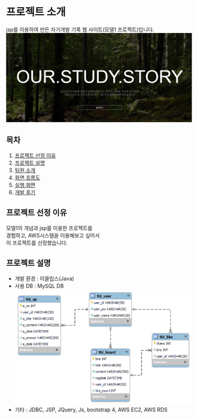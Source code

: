 # 프로젝트 소개
jsp를 이용하여 만든 자기개발 기록 웹 사이트(모델1 프로젝트)입니다.</br>
[![메인 이미지](https://github.com/kho96/MyModel1Project/blob/9d4d6f9bb35cef593adc81271aba94da9bdd507d/readme-images/main.png)](#목차)
## 목차
1. [프로젝트 선정 이유](#프로젝트-선정-이유)
2. [프로젝트 설명](#프로젝트-설명)
3. [팀원 소개](#팀원-소개)
4. [화면 흐름도](#flowchart)
5. [실행 화면](#실행-화면)
6. [개발 후기](#개발-후기)

## 프로젝트 선정 이유
모델1의 개념과 jsp를 이용한 프로젝트를  <br/>
경험하고, AWS시스템을 이용해보고 싶어서<br/> 
이 프로젝트를 선정했습니다. <br/>

## 프로젝트 설명
- 개발 환경 : 이클립스(Java)
- 사용 DB : MySQL DB<br/>
[![ERD](https://github.com/kho96/MyModel1Project/blob/9d4d6f9bb35cef593adc81271aba94da9bdd507d/readme-images/ERD.png)](#프로젝트-설명)<br/>
- 기타 : JDBC, JSP, JQuery, Js, bootstrap 4, AWS EC2, AWS RDS

